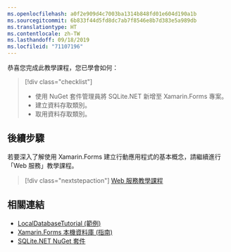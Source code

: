 ```yaml
---
ms.openlocfilehash: a0f2e909d4c7003ba1314b848fd01e604d190a1b
ms.sourcegitcommit: 6b833f44d5fd8dc7ab7f8546e8b7d383e5a989db
ms.translationtype: HT
ms.contentlocale: zh-TW
ms.lasthandoff: 09/18/2019
ms.locfileid: "71107196"
---
```

恭喜您完成此教學課程，您已學會如何：

> [!div class="checklist"]
>
> - 使用 NuGet 套件管理員將 SQLite.NET 新增至 Xamarin.Forms 專案。
> - 建立資料存取類別。
> - 取用資料存取類別。

## <a name="next-steps"></a>後續步驟

若要深入了解使用 Xamarin.Forms 建立行動應用程式的基本概念，請繼續進行「Web 服務」教學課程。

> [!div class="nextstepaction"]
> [Web 服務教學課程](~/get-started/tutorials/web-service/index.yml)

## <a name="related-links"></a>相關連結

- [LocalDatabaseTutorial (範例)](https://docs.microsoft.com/samples/xamarin/xamarin-forms-samples/getstarted-tutorials-localdatabasetutorial/)
- [Xamarin.Forms 本機資料庫 (指南)](~/xamarin-forms/data-cloud/data/databases.md)
- [SQLite.NET NuGet 套件](https://www.nuget.org/packages/sqlite-net-pcl/)
